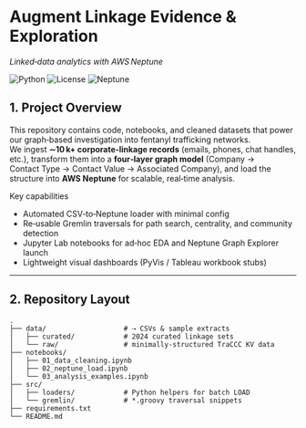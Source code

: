 # Augment Linkage Evidence & Exploration  
_Linked‑data analytics with AWS Neptune_

![Python](https://img.shields.io/badge/python-3.10%2B-blue)
![License](https://img.shields.io/github/license/<ORG>/<REPO>)
![Neptune](https://img.shields.io/badge/AWS-Neptune-green)

## 1. Project Overview
This repository contains code, notebooks, and cleaned datasets that power our graph‑based investigation into fentanyl trafficking networks.  
We ingest **∼10 k+ corporate‑linkage records** (emails, phones, chat handles, etc.), transform them into a **four‑layer graph model** (Company → Contact Type → Contact Value → Associated Company), and load the structure into **AWS Neptune** for scalable, real‑time analysis.

Key capabilities
- Automated CSV‑to‑Neptune loader with minimal config  
- Re‑usable Gremlin traversals for path search, centrality, and community detection  
- Jupyter Lab notebooks for ad‑hoc EDA and Neptune Graph Explorer launch  
- Lightweight visual dashboards (PyVis / Tableau workbook stubs)  

---

## 2. Repository Layout
```text
.
├── data/                   # ⇢ CSVs & sample extracts
│   ├── curated/            # 2024 curated linkage sets
│   └── raw/                # minimally‑structured TraCCC KV data
├── notebooks/
│   ├── 01_data_cleaning.ipynb
│   ├── 02_neptune_load.ipynb
│   └── 03_analysis_examples.ipynb
├── src/
│   ├── loaders/            # Python helpers for batch LOAD
│   └── gremlin/            # *.groovy traversal snippets
├── requirements.txt
└── README.md

